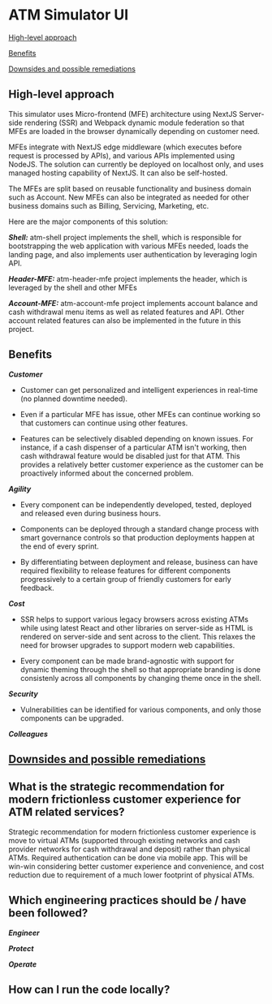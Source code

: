 # ATM Simulator UI

<a href="#approach">High-level approach</a>

<a href="#benefits">Benefits</a>

<a href="#downsides">Downsides and possible remediations</a>

## <a name="approach">High-level approach</a>

This simulator uses Micro-frontend (MFE) architecture using NextJS Server-side rendering (SSR) and Webpack dynamic module federation so that MFEs are loaded in the browser dynamically depending on customer need.

MFEs integrate with NextJS edge middleware (which executes before request is processed by APIs), and various APIs implemented using NodeJS. The solution can currently be deployed on localhost only, and uses managed hosting capability of NextJS. It can also be self-hosted.

The MFEs are split based on reusable functionality and business domain such as Account. New MFEs can also be integrated as needed for other business domains such as Billing, Servicing, Marketing, etc.

Here are the major components of this solution:

**_Shell:_**
atm-shell project implements the shell, which is responsible for bootstrapping the web application with various MFEs needed, loads the landing page, and also implements user authentication by leveraging login API.

**_Header-MFE:_**
atm-header-mfe project implements the header, which is leveraged by the shell and other MFEs

**_Account-MFE:_**
atm-account-mfe project implements account balance and cash withdrawal menu items as well as related features and API. Other account related features can also be implemented in the future in this project.

## <a name="benefits">Benefits</a>

**_Customer_**

- Customer can get personalized and intelligent experiences in real-time (no planned downtime needed).

- Even if a particular MFE has issue, other MFEs can continue working so that customers can continue using other features.

- Features can be selectively disabled depending on known issues. For instance, if a cash dispenser of a particular ATM isn't working, then cash withdrawal feature would be disabled just for that ATM. This provides a relatively better customer experience as the customer can be proactively informed about the concerned problem.

**_Agility_**

- Every component can be independently developed, tested, deployed and released even during business hours.

- Components can be deployed through a standard change process with smart governance controls so that production deployments happen at the end of every sprint.

- By differentiating between deployment and release, business can have required flexibility to release features for different components progressively to a certain group of friendly customers for early feedback.

**_Cost_**

- SSR helps to support various legacy browsers across existing ATMs while using latest React and other libraries on server-side as HTML is rendered on server-side and sent across to the client. This relaxes the need for browser upgrades to support modern web capabilities.

- Every component can be made brand-agnostic with support for dynamic theming through the shell so that appropriate branding is done consistenly across all components by changing theme once in the shell.

**_Security_**

- Vulnerabilities can be identified for various components, and only those components can be upgraded.

**_Colleagues_**

## <a href="downsides">Downsides and possible remediations</a>

## What is the strategic recommendation for modern frictionless customer experience for ATM related services?

Strategic recommendation for modern frictionless customer experience is move to virtual ATMs (supported through existing networks and cash provider networks for cash withdrawal and deposit) rather than physical ATMs. Required authentication can be done via mobile app. This will be win-win considering better customer experience and convenience, and cost reduction due to requirement of a much lower footprint of physical ATMs.

## Which engineering practices should be / have been followed?

**_Engineer_**

**_Protect_**

**_Operate_**

## How can I run the code locally?
